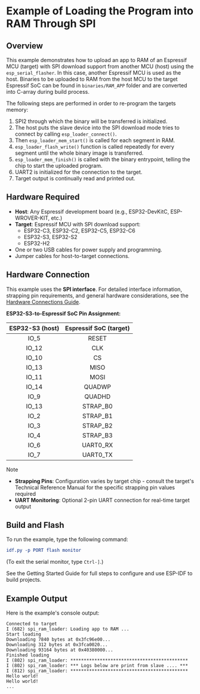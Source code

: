 # Example of Loading the Program into RAM Through SPI

## Overview

This example demonstrates how to upload an app to RAM of an Espressif MCU (target) with SPI download support from another MCU (host) using the `esp_serial_flasher`. In this case, another Espressif MCU is used as the host. Binaries to be uploaded to RAM from the host MCU to the target Espressif SoC can be found in `binaries/RAM_APP` folder and are converted into C-array during build process.

The following steps are performed in order to re-program the targets memory:

1. SPI2 through which the binary will be transferred is initialized.
2. The host puts the slave device into the SPI download mode tries to connect by calling `esp_loader_connect()`.
3. Then `esp_loader_mem_start()` is called for each segment in RAM.
4. `esp_loader_flash_write()` function is called repeatedly for every segment until the whole binary image is transferred.
5. `esp_loader_mem_finish()` is called with the binary entrypoint, telling the chip to start the uploaded program.
6. UART2 is initialized for the connection to the target.
7. Target output is continually read and printed out.

## Hardware Required

- **Host**: Any Espressif development board (e.g., ESP32-DevKitC, ESP-WROVER-KIT, etc.)
- **Target**: Espressif MCU with SPI download support:
  - ESP32-C3, ESP32-C2, ESP32-C5, ESP32-C6
  - ESP32-S3, ESP32-S2
  - ESP32-H2
- One or two USB cables for power supply and programming.
- Jumper cables for host-to-target connections.

## Hardware Connection

This example uses the **SPI interface**. For detailed interface information, strapping pin requirements, and general hardware considerations, see the [Hardware Connections Guide](../../docs/hardware-connections.md#spi-interface).

**ESP32-S3-to-Espressif SoC Pin Assignment:**

| ESP32-S3 (host) | Espressif SoC (target) |
| :-------------: | :--------------------: |
|      IO_5       |         RESET          |
|      IO_12      |          CLK           |
|      IO_10      |           CS           |
|      IO_13      |          MISO          |
|      IO_11      |          MOSI          |
|      IO_14      |         QUADWP         |
|      IO_9       |         QUADHD         |
|      IO_13      |        STRAP_B0        |
|      IO_2       |        STRAP_B1        |
|      IO_3       |        STRAP_B2        |
|      IO_4       |        STRAP_B3        |
|      IO_6       |        UART0_RX        |
|      IO_7       |        UART0_TX        |

> [!NOTE]
>
> - **Strapping Pins**: Configuration varies by target chip - consult the target's Technical Reference Manual for the specific strapping pin values required
> - **UART Monitoring**: Optional 2-pin UART connection for real-time target output

## Build and Flash

To run the example, type the following command:

```CMake
idf.py -p PORT flash monitor
```

(To exit the serial monitor, type `Ctrl-]`.)

See the Getting Started Guide for full steps to configure and use ESP-IDF to build projects.

## Example Output

Here is the example's console output:

```text
Connected to target
I (682) spi_ram_loader: Loading app to RAM ...
Start loading
Downloading 7840 bytes at 0x3fc96e00...
Downloading 312 bytes at 0x3fca0020...
Downloading 93164 bytes at 0x40380000...
Finished loading
I (802) spi_ram_loader: ********************************************
I (802) spi_ram_loader: *** Logs below are print from slave .... ***
I (812) spi_ram_loader: ********************************************
Hello world!
Hello world!
...
```
